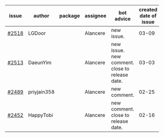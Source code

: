 | issue | author | package | assignee | bot advice | created date of issue | target release date | date from target |
| ------ | ------ | ------ | ------ | ------ | ------ | ------ | :-----: |
| [#2518](https://github.com/Azure/sdk-release-request/issues/2518) | LGDoor |  | Alancere | new issue. | 03-09 | 03-14 |  |
| [#2513](https://github.com/Azure/sdk-release-request/issues/2513) | DaeunYim |  | Alancere | new issue. new comment. close to release date.  | 03-03 | 03-07 | -2 |
| [#2489](https://github.com/Azure/sdk-release-request/issues/2489) | priyjain358 |  | Alancere | new comment. | 02-25 | 03-14 |  |
| [#2452](https://github.com/Azure/sdk-release-request/issues/2452) | HappyTobi |  | Alancere | new comment. close to release date.  | 02-16 | 03-09 | 0 |
